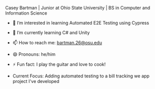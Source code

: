 Casey Bartman | Junior at Ohio State University |  BS in Computer and Information Science
- 👀 I’m interested in learning Automated E2E Testing using Cypress
- 🌱 I’m currently learning C# and Unity
- 📫 How to reach me: bartman.26@osu.edu
- 😄 Pronouns: he/him
- ⚡ Fun fact: I play the guitar and love to cook!

- Current Focus: Adding automated testing to a bill tracking we app project I've developed

<!---
CaseyBartman/CaseyBartman is a ✨ special ✨ repository because its `README.md` (this file) appears on your GitHub profile.
You can click the Preview link to take a look at your changes.
--->
